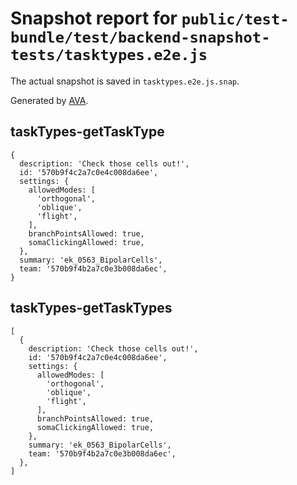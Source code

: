 # Snapshot report for `public/test-bundle/test/backend-snapshot-tests/tasktypes.e2e.js`

The actual snapshot is saved in `tasktypes.e2e.js.snap`.

Generated by [AVA](https://ava.li).

## taskTypes-getTaskType

    {
      description: 'Check those cells out!',
      id: '570b9f4c2a7c0e4c008da6ee',
      settings: {
        allowedModes: [
          'orthogonal',
          'oblique',
          'flight',
        ],
        branchPointsAllowed: true,
        somaClickingAllowed: true,
      },
      summary: 'ek_0563_BipolarCells',
      team: '570b9f4b2a7c0e3b008da6ec',
    }

## taskTypes-getTaskTypes

    [
      {
        description: 'Check those cells out!',
        id: '570b9f4c2a7c0e4c008da6ee',
        settings: {
          allowedModes: [
            'orthogonal',
            'oblique',
            'flight',
          ],
          branchPointsAllowed: true,
          somaClickingAllowed: true,
        },
        summary: 'ek_0563_BipolarCells',
        team: '570b9f4b2a7c0e3b008da6ec',
      },
    ]
